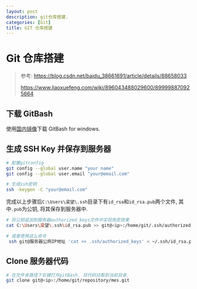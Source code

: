 ```yaml
---
layout: post
description: git仓库搭建.
categories: [Git]
title: GIT 仓库搭建
---
```

# Git 仓库搭建
> 参考:
> <https://blog.csdn.net/baidu_38661691/article/details/88658033>
> 
> <https://www.liaoxuefeng.com/wiki/896043488029600/899998870925664>

## 下载 GitBash
使用[国内镜像](https://npm.taobao.org/mirrors/git-for-windows/)下载 GitBash for windows.

## 生成 SSH Key 并保存到服务器

``` bash
# 配置gitconfig
git config --global user.name "your name"
git config --global user.email "your@email.com"

# 生成ssh密钥
ssh -keygen -C "your@email.com"
```
完成以上步骤后`C:\Users\梁望\.ssh`目录下有`id_rsa`和`id_rsa.pub`两个文件, 其中`.pub`为公钥, 将其保存到服务器中.  
``` bash
# 将公钥追加到服务器authorized_keys文件中实现免密效果
cat C:\Users\梁望\.ssh\id_rsa.pub >> git@<ip>:/home/git/.ssh/authorized_keys

# 或者使用这么命令
 ssh git@服务器公网IP地址 'cat >> .ssh/authorized_keys' < ~/.ssh/id_rsa.pub
```
## Clone 服务器代码
``` bash
# 在文件夹路径下右键打开gitBash, 将代码拉取到当前目录.
git clone git@<ip>:/home/git/repository/mes.git
```
